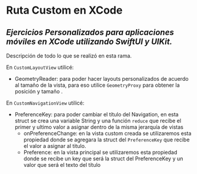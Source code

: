 # Ruta Custom en XCode
## _Ejercicios Personalizados para aplicaciones móviles en XCode utilizando SwiftUI y UIKit._
Descripción de todo lo que se realizó en esta rama.

En `CustomLayoutView` utilicé:
- GeometryReader: para poder hacer layouts personalizados de acuerdo al tamaño  de la vista, para eso utilice `GeometryProxy` para obtener la posición y tamaño .

En `CustomNavigationView` utilicé:
- PreferenceKey: para poder cambiar el título del Navigation, en esta struct se crea una variable String y una función `reduce` que recibe el primer y ultimo valor a asignar dentro de la misma jerarquía de vistas
    - onPreferenceChange: en la vista custom creada se utilizaremos esta propiedad donde se agregara la struct del `PreferenceKey` que recibe el valor a asignar al titulo. 
    - Preference: en la vista principal se utilizaremos esta propiedad donde se recibe un key que será la struct del PreferenceKey y un valor que será  el texto del título 